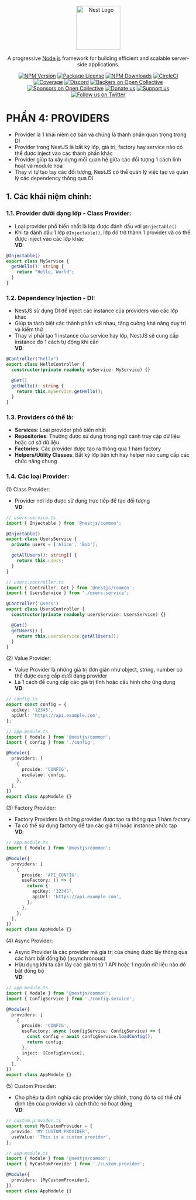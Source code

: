 <p align="center">
  <a href="http://nestjs.com/" target="blank"><img src="https://nestjs.com/img/logo-small.svg" width="120" alt="Nest Logo" /></a>
</p>

[circleci-image]: https://img.shields.io/circleci/build/github/nestjs/nest/master?token=abc123def456
[circleci-url]: https://circleci.com/gh/nestjs/nest

  <p align="center">A progressive <a href="http://nodejs.org" target="_blank">Node.js</a> framework for building efficient and scalable server-side applications.</p>
    <p align="center">
<a href="https://www.npmjs.com/~nestjscore" target="_blank"><img src="https://img.shields.io/npm/v/@nestjs/core.svg" alt="NPM Version" /></a>
<a href="https://www.npmjs.com/~nestjscore" target="_blank"><img src="https://img.shields.io/npm/l/@nestjs/core.svg" alt="Package License" /></a>
<a href="https://www.npmjs.com/~nestjscore" target="_blank"><img src="https://img.shields.io/npm/dm/@nestjs/common.svg" alt="NPM Downloads" /></a>
<a href="https://circleci.com/gh/nestjs/nest" target="_blank"><img src="https://img.shields.io/circleci/build/github/nestjs/nest/master" alt="CircleCI" /></a>
<a href="https://coveralls.io/github/nestjs/nest?branch=master" target="_blank"><img src="https://coveralls.io/repos/github/nestjs/nest/badge.svg?branch=master#9" alt="Coverage" /></a>
<a href="https://discord.gg/G7Qnnhy" target="_blank"><img src="https://img.shields.io/badge/discord-online-brightgreen.svg" alt="Discord"/></a>
<a href="https://opencollective.com/nest#backer" target="_blank"><img src="https://opencollective.com/nest/backers/badge.svg" alt="Backers on Open Collective" /></a>
<a href="https://opencollective.com/nest#sponsor" target="_blank"><img src="https://opencollective.com/nest/sponsors/badge.svg" alt="Sponsors on Open Collective" /></a>
  <a href="https://paypal.me/kamilmysliwiec" target="_blank"><img src="https://img.shields.io/badge/Donate-PayPal-ff3f59.svg" alt="Donate us"/></a>
    <a href="https://opencollective.com/nest#sponsor"  target="_blank"><img src="https://img.shields.io/badge/Support%20us-Open%20Collective-41B883.svg" alt="Support us"></a>
  <a href="https://twitter.com/nestframework" target="_blank"><img src="https://img.shields.io/twitter/follow/nestframework.svg?style=social&label=Follow" alt="Follow us on Twitter"></a>
</p>
  <!--[![Backers on Open Collective](https://opencollective.com/nest/backers/badge.svg)](https://opencollective.com/nest#backer)
  [![Sponsors on Open Collective](https://opencollective.com/nest/sponsors/badge.svg)](https://opencollective.com/nest#sponsor)-->

# PHẦN 4: PROVIDERS

- Provider là 1 khái niệm cơ bản và chúng là thành phần quan trọng trong DI
- Provider trong NestJS là bất kỳ lớp, giá trị, factory hay service nào có thể được inject vào các thành phần khác 
- Provider giúp ta xây dựng mối quan hệ giữa các đối tượng 1 cách linh hoạt và module hóa
- Thay vì tự tạo tay các đối tượng, NestJS có thể quản lý việc tạo và quản lý các dependency thông qua DI
## 1. Các khái niệm chính:
### 1.1. Provider dưới dạng lớp - Class Provider:  
- Loại provider phổ biến nhất là lớp được đánh dấu với `@Injectable()` 
- Khi ta đánh dấu 1 lớp `@Injectable()`, lớp đó trở thành 1 provider và có thể được inject vào các lớp khác  
__VD__:
```ts
@Injectable()
export class MyService {
  getHello(): string {
    return "Hello, World";
  }
}
```

### 1.2. Dependency Injection - DI:
- NestJS sử dụng DI để inject các instance của providers vào các lớp khác
- Giúp ta tách biệt các thành phần với nhau, tăng cường khả năng duy trì và kiểm thử 
- Thay vì phải tạo 1 instance của service hay lớp, NestJS sẽ cung cấp instance đó 1 cách tự động khi cần  
__VD__:
```ts
@Controller("hello")
export class HelloController {
  constructor(private readonly myService: MyService) {}

  @Get()
  getHello(): string {
    return this.myService.getHello();
  }
}
```

### 1.3. Providers có thể là:
- __Services__: Loại provider phổ biến nhất
- __Repositories__: Thường được sử dụng trong ngữ cảnh truy cập dữ liệu hoặc cơ sở dữ liệu
- __Factories__: Các provider được tạo ra thông qua 1 hàm factory
- __Helpers/Utility Classes__: Bất kỳ lớp tiện ích hay helper nào cung cấp các chức năng chung

### 1.4. Các loại Provider:
(1) Class Provider:
- Provider nơi lớp được sử dụng trực tiếp để tạo đối tượng  
__VD__:
```ts
// users.service.ts
import { Injectable } from '@nestjs/common';

@Injectable()
export class UsersService {
  private users = ['Alice', 'Bob'];

  getAllUsers(): string[] {
    return this.users;
  }
}

// users.controller.ts
import { Controller, Get } from '@nestjs/common';
import { UsersService } from './users.service';

@Controller('users')
export class UsersController {
  constructor(private readonly usersService: UsersService) {}

  @Get()
  getUsers() {
    return this.usersService.getAllUsers();
  }
}
```

(2) Value Provider:
- Value Provider là những giá trị đơn giản như object, string, number có thể được cung cấp dưới dạng provider
- Là 1 cách để cung cấp các giá trị tĩnh hoặc cấu hình cho ứng dụng  
__VD__:
```ts
// config.ts
export const config = {
  apikey: '12345',
  apiUrl: 'https://api.example.com',
};

// app.module.ts
import { Module } from '@nestjs/common';
import { config } from './config';

@Module({
  providers: [
    {
      provide: 'CONFIG',
      useValue: config,
    },
  ],
})
export class AppModule {}
```

(3) Factory Provider:
- Factory Providers là những provider được tạo ra thông qua 1 hàm factory
- Ta có thể sử dụng factory để tạo các giá trị hoặc instance phức tạp  
__VD__:
```ts
// app.module.ts
import { Module } from '@nestjs/common';

@Module({
  providers: [
    {
      provide: 'API_CONFIG',
      useFactory: () => {
        return {
          apiKey: '12345',
          apiUrl: 'https://api.example.com',
        };
      },
    },
  ],
})
export class AppModule {}
```

(4) Async Provider:
- Async Provider là các provider mà giá trị của chúng được lấy thông qua các hàm bất đồng bộ (asynchronous)
- Hữu dụng khi ta cần lấy các giá trị từ 1 API hoặc 1 nguồn dữ liệu nào đó bất đồng bộ  
__VD__:
```ts
// app.module.ts
import { Module } from '@nestjs/common';
import { ConfigService } from './config.service';

@Module({
  providers: [
    {
      provide: 'CONFIG',
      useFactory: async (configService: ConfigService) => {
        const config = await configService.loadConfig();
        return config;
      },
      inject: [ConfigService],
    },
  ],
})
export class AppModule {}
```

(5) Custom Provider:
- Cho phép ta định nghĩa các provider tùy chỉnh, trong đó ta có thể chỉ định tên của provider và cách thức nó hoạt động  
__VD__:
```ts
// custom.provider.ts
export const MyCustomProvider = {
  provide: 'MY_CUSTOM_PROVIDER',
  useValue: 'This is a custom provider',
};

// app.module.ts
import { Module } from '@nestjs/common';
import { MyCustomProvider } from './custom.provider';

@Module({
  providers: [MyCustomProvider],
})
export class AppModule {}

```